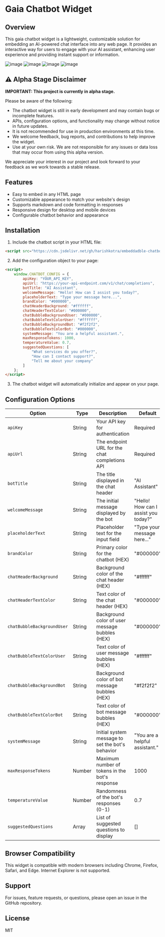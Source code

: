 # Gaia Chatbot Widget

## Overview

This gaia chatbot widget is a lightweight, customizable solution for embedding an AI-powered chat interface into any web page. It provides an interactive way for users to engage with your AI assistant, enhancing user experience and providing instant support or information.

![image](https://github.com/user-attachments/assets/f4b8ef6f-1ba0-4671-8f50-af7b7235cb2a)
![image](https://github.com/user-attachments/assets/5aff9649-43d8-4d85-ab42-72ae9229ff70)
![image](https://github.com/user-attachments/assets/80fad06f-c95b-492e-bcf7-130a9f09a06d)
![image](https://github.com/user-attachments/assets/e47d21ff-df33-4b13-b4f1-491041a71972)

## ⚠️ Alpha Stage Disclaimer

**IMPORTANT: This project is currently in alpha stage.**

Please be aware of the following:

- The chatbot widget is still in early development and may contain bugs or incomplete features.
- APIs, configuration options, and functionality may change without notice in future updates.
- It is not recommended for use in production environments at this time.
- We welcome feedback, bug reports, and contributions to help improve the widget.
- Use at your own risk. We are not responsible for any issues or data loss that may occur from using this alpha version.

We appreciate your interest in our project and look forward to your feedback as we work towards a stable release.

## Features

- Easy to embed in any HTML page
- Customizable appearance to match your website's design
- Supports markdown and code formatting in responses
- Responsive design for desktop and mobile devices
- Configurable chatbot behavior and appearance

## Installation

1. Include the chatbot script in your HTML file:

```html
<script src="https://cdn.jsdelivr.net/gh/harishkotra/embeddadble-chatbot-ui@refs/heads/main/chatbot-widget.js"></script>
```

2. Add the configuration object to your page:

```html
<script>
    window.CHATBOT_CONFIG = {
        apiKey: "YOUR_API_KEY",
        apiUrl: "https://your-api-endpoint.com/v1/chat/completions",
        botTitle: "AI Assistant",
        welcomeMessage: "Hello! How can I assist you today?",
        placeholderText: "Type your message here...",
        brandColor: "#000000",
        chatHeaderBackground: "#ffffff",
        chatHeaderTextColor: "#000000",
        chatBubbleBackgroundUser: "#000000",
        chatBubbleTextColorUser: "#ffffff",
        chatBubbleBackgroundBot: "#f2f2f2",
        chatBubbleTextColorBot: "#000000",
        systemMessage: "You are a helpful assistant.",
        maxResponseTokens: 1000,
        temperatureValue: 0.7,
        suggestedQuestions: [
            "What services do you offer?",
            "How can I contact support?",
            "Tell me about your company"
        ]
    };
</script>
```

3. The chatbot widget will automatically initialize and appear on your page.

## Configuration Options

| Option | Type | Description | Default |
|--------|------|-------------|---------|
| `apiKey` | String | Your API key for authentication | Required |
| `apiUrl` | String | The endpoint URL for the chat completions API | Required |
| `botTitle` | String | The title displayed in the chat header | "AI Assistant" |
| `welcomeMessage` | String | The initial message displayed by the bot | "Hello! How can I assist you today?" |
| `placeholderText` | String | Placeholder text for the input field | "Type your message here..." |
| `brandColor` | String | Primary color for the chatbot (HEX) | "#000000" |
| `chatHeaderBackground` | String | Background color of the chat header (HEX) | "#ffffff" |
| `chatHeaderTextColor` | String | Text color of the chat header (HEX) | "#000000" |
| `chatBubbleBackgroundUser` | String | Background color of user message bubbles (HEX) | "#000000" |
| `chatBubbleTextColorUser` | String | Text color of user message bubbles (HEX) | "#ffffff" |
| `chatBubbleBackgroundBot` | String | Background color of bot message bubbles (HEX) | "#f2f2f2" |
| `chatBubbleTextColorBot` | String | Text color of bot message bubbles (HEX) | "#000000" |
| `systemMessage` | String | Initial system message to set the bot's behavior | "You are a helpful assistant." |
| `maxResponseTokens` | Number | Maximum number of tokens in the bot's response | 1000 |
| `temperatureValue` | Number | Randomness of the bot's responses (0-1) | 0.7 |
| `suggestedQuestions` | Array | List of suggested questions to display | [] |


## Browser Compatibility

This widget is compatible with modern browsers including Chrome, Firefox, Safari, and Edge. Internet Explorer is not supported.

## Support

For issues, feature requests, or questions, please open an issue in the GitHub repository.

## License

MIT
